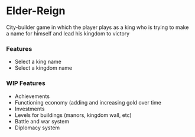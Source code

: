 # Elder-Reign
City-builder game in which the player plays as a king who is trying to make a name for himself and lead his kingdom to victory

### Features ###
- Select a king name
- Select a kingdom name

### WIP Features ###
- Achievements
- Functioning economy (adding and increasing gold over time
- Investments
- Levels for buildings (manors, kingdom wall, etc)
- Battle and war system
- Diplomacy system
